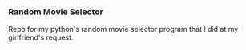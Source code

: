 ### Random Movie Selector
Repo for my python's random movie selector program that I did at my girlfriend's request.
